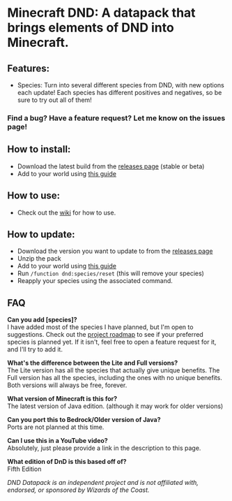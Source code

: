 # Minecraft DND: A datapack that brings elements of DND into Minecraft.

## Features:
- Species: Turn into several different species from DND, with new options each update! Each species has different positives and negatives, so be sure to try out all of them!

### Find a bug? Have a feature request? Let me know on the issues page!

## How to install:
- Download the latest build from the [releases page](https://github.com/Kraggle09/dnd-datapack/releases) (stable or beta)
- Add to your world using [this guide](https://minecraft.wiki/w/Tutorial:Installing_a_data_pack)

## How to use:
- Check out the [wiki](https://github.com/Kraggle09/dnd-datapack/wiki) for how to use.

## How to update:
- Download the version you want to update to from the [releases page](https://github.com/Kraggle09/dnd-datapack/releases)
- Unzip the pack
- Add to your world using [this guide](https://minecraft.wiki/w/Tutorial:Installing_a_data_pack)
- Run `/function dnd:species/reset` (this will remove your species)
- Reapply your species using the associated command.

## FAQ
**Can you add [species]?**  
I have added most of the species I have planned, but I'm open to suggestions. Check out the [project roadmap](https://github.com/users/Kraggle09/projects/2) to see if your preferred species is planned yet. If it isn't, feel free to open a feature request for it, and I'll try to add it.

**What's the difference between the Lite and Full versions?**  
The Lite version has all the species that actually give unique benefits. The Full version has all the species, including the ones with no unique benefits. Both versions will always be free, forever.

**What version of Minecraft is this for?**  
The latest version of Java edition. (although it may work for older versions)

**Can you port this to Bedrock/Older version of Java?**  
Ports are not planned at this time.

**Can I use this in a YouTube video?**  
Absolutely, just please provide a link in the description to this page.  

**What edition of DnD is this based off of?**  
Fifth Edition  

*DND Datapack is an independent project and is not affiliated with, endorsed, or sponsored by Wizards of the Coast.*